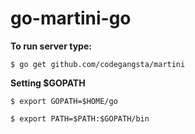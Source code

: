 go-martini-go
=============

**To run server type:**

`$ go get github.com/codegangsta/martini`

**Setting $GOPATH**
```
$ export GOPATH=$HOME/go

$ export PATH=$PATH:$GOPATH/bin
```
